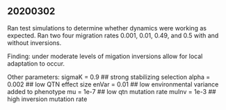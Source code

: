  ## 20200302

 Ran test simulations to determine whether dynamics were working as expected. Ran two four migration rates 0.001, 0.01, 0.49, and 0.5 with and without inversions. 

 Finding: under moderate levels of migation inversions allow for local adaptation to occur. 

 Other parameters:
  sigmaK = 0.9  ## strong stabilizing selection 
  alpha = 0.002 ## low QTN effect size
  enVar = 0.01  ## low environmental variance added to phenotype
  mu = 1e-7     ## low qtn mutation rate
  muInv = 1e-3  ## high inversion mutation rate
